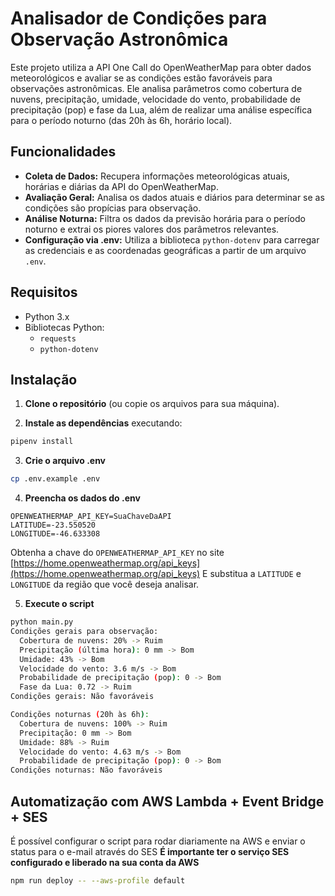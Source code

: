 # Analisador de Condições para Observação Astronômica

Este projeto utiliza a API One Call do OpenWeatherMap para obter dados meteorológicos e avaliar se as condições estão favoráveis para observações astronômicas. Ele analisa parâmetros como cobertura de nuvens, precipitação, umidade, velocidade do vento, probabilidade de precipitação (pop) e fase da Lua, além de realizar uma análise específica para o período noturno (das 20h às 6h, horário local).

## Funcionalidades

- **Coleta de Dados:** Recupera informações meteorológicas atuais, horárias e diárias da API do OpenWeatherMap.
- **Avaliação Geral:** Analisa os dados atuais e diários para determinar se as condições são propícias para observação.
- **Análise Noturna:** Filtra os dados da previsão horária para o período noturno e extrai os piores valores dos parâmetros relevantes.
- **Configuração via .env:** Utiliza a biblioteca `python-dotenv` para carregar as credenciais e as coordenadas geográficas a partir de um arquivo `.env`.

## Requisitos

- Python 3.x
- Bibliotecas Python:
  - `requests`
  - `python-dotenv`

## Instalação

1. **Clone o repositório** (ou copie os arquivos para sua máquina).

2. **Instale as dependências** executando:

```bash
pipenv install
```

3. **Crie o arquivo .env**

```bash
cp .env.example .env
```

4. **Preencha os dados do .env**

```env
OPENWEATHERMAP_API_KEY=SuaChaveDaAPI
LATITUDE=-23.550520
LONGITUDE=-46.633308
```

Obtenha a chave do `OPENWEATHERMAP_API_KEY` no site [https://home.openweathermap.org/api_keys](https://home.openweathermap.org/api_keys)
E substitua a `LATITUDE` e `LONGITUDE` da região que você deseja analisar.

5. **Execute o script**

```bash
python main.py
Condições gerais para observação:
  Cobertura de nuvens: 20% -> Ruim
  Precipitação (última hora): 0 mm -> Bom
  Umidade: 43% -> Bom
  Velocidade do vento: 3.6 m/s -> Bom
  Probabilidade de precipitação (pop): 0 -> Bom
  Fase da Lua: 0.72 -> Ruim
Condições gerais: Não favoráveis

Condições noturnas (20h às 6h):
  Cobertura de nuvens: 100% -> Ruim
  Precipitação: 0 mm -> Bom
  Umidade: 88% -> Ruim
  Velocidade do vento: 4.63 m/s -> Bom
  Probabilidade de precipitação (pop): 0 -> Bom
Condições noturnas: Não favoráveis
```

## Automatização com AWS Lambda + Event Bridge + SES

É possível configurar o script para rodar diariamente na AWS e enviar o status para o e-mail através do SES
**É importante ter o serviço SES configurado e liberado na sua conta da AWS**

```bash
npm run deploy -- --aws-profile default
```
